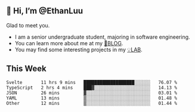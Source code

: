 ## 👋 Hi, I’m @EthanLuu

Glad to meet you.

- I am a senior undergraduate student, majoring in software engineering.
- You can learn more about me at my [📝BLOG](https://blog.ethanloo.cn).
- You may find some interesting projects in my [💡LAB](https://lab.ethanloo.cn).

## This Week
<!--START_SECTION:waka-->
```text
Svelte       11 hrs 9 mins   ███████████████████░░░░░░   76.07 % 
TypeScript   2 hrs 4 mins    ███▓░░░░░░░░░░░░░░░░░░░░░   14.13 % 
JSON         26 mins         ▓░░░░░░░░░░░░░░░░░░░░░░░░   03.01 % 
YAML         13 mins         ▒░░░░░░░░░░░░░░░░░░░░░░░░   01.48 % 
Other        12 mins         ▒░░░░░░░░░░░░░░░░░░░░░░░░   01.44 % 
```
<!--END_SECTION:waka-->
